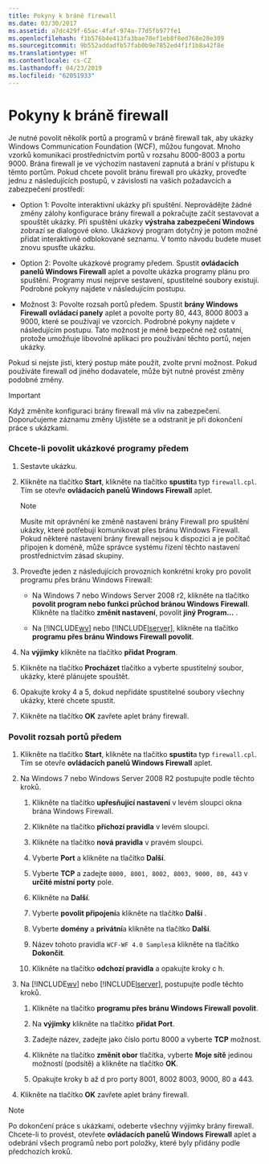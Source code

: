 ```yaml
---
title: Pokyny k bráně firewall
ms.date: 03/30/2017
ms.assetid: a7dc429f-65ac-4faf-974a-77d5fb977fe1
ms.openlocfilehash: f1b576b4e413fa3bae70ef1eb8f8ed768e28e309
ms.sourcegitcommit: 9b552addadfb57fab0b9e7852ed4f1f1b8a42f8e
ms.translationtype: HT
ms.contentlocale: cs-CZ
ms.lasthandoff: 04/23/2019
ms.locfileid: "62051933"
---
```

# <a name="firewall-instructions"></a>Pokyny k bráně firewall
Je nutné povolit několik portů a programů v bráně firewall tak, aby ukázky Windows Communication Foundation (WCF), můžou fungovat. Mnoho vzorků komunikaci prostřednictvím portů v rozsahu 8000-8003 a portu 9000. Brána firewall je ve výchozím nastavení zapnutá a brání v přístupu k těmto portům. Pokud chcete povolit bránu firewall pro ukázky, proveďte jednu z následujících postupů, v závislosti na vašich požadavcích a zabezpečení prostředí:  
  
- Option 1: Povolte interaktivní ukázky při spuštění. Neprovádějte žádné změny zálohy konfigurace brány firewall a pokračujte začít sestavovat a spouštět ukázky. Při spuštění ukázky **výstraha zabezpečení Windows** zobrazí se dialogové okno. Ukázkový program dotyčný je potom možné přidat interaktivně odblokované seznamu. V tomto návodu budete muset znovu spusťte ukázku.  
  
- Option 2: Povolte ukázkové programy předem. Spustit **ovládacích panelů Windows Firewall** aplet a povolte ukázka programy plánu pro spuštění. Programy musí nejprve sestavení, spustitelné soubory existují. Podrobné pokyny najdete v následujícím postupu.  
  
- Možnost 3: Povolte rozsah portů předem. Spustit **brány Windows Firewall** **ovládací panely** aplet a povolte porty 80, 443, 8000 8003 a 9000, které se používají ve vzorcích. Podrobné pokyny najdete v následujícím postupu. Tato možnost je méně bezpečné než ostatní, protože umožňuje libovolné aplikaci pro používání těchto portů, nejen ukázky.  
  
 Pokud si nejste jisti, který postup máte použít, zvolte první možnost. Pokud používáte firewall od jiného dodavatele, může být nutné provést změny podobné změny.  
  
> [!IMPORTANT]
>  Když změníte konfiguraci brány firewall má vliv na zabezpečení. Doporučujeme záznamu změny Ujistěte se a odstranit je při dokončení práce s ukázkami.  
  
### <a name="to-enable-samples-programs-in-advance"></a>Chcete-li povolit ukázkové programy předem  
  
1. Sestavte ukázku.  
  
2. Klikněte na tlačítko **Start**, klikněte na tlačítko **spustit**a typ `firewall.cpl`. Tím se otevře **ovládacích panelů Windows Firewall** aplet.  
  
    > [!NOTE]
    >  Musíte mít oprávnění ke změně nastavení brány Firewall pro spuštění ukázky, které potřebují komunikovat přes bránu Windows Firewall. Pokud některé nastavení brány firewall nejsou k dispozici a je počítač připojen k doméně, může správce systému řízení těchto nastavení prostřednictvím zásad skupiny.  
  
3. Proveďte jeden z následujících provozních konkrétní kroky pro povolit programu přes bránu Windows Firewall:  
  
    - Na Windows 7 nebo Windows Server 2008 r2, klikněte na tlačítko **povolit program nebo funkci průchod bránou Windows Firewall**. Klikněte na tlačítko **změnit nastavení**, povolit **jiný Program...** .  
  
    - Na [!INCLUDE[wv](../../../../includes/wv-md.md)] nebo [!INCLUDE[lserver](../../../../includes/lserver-md.md)], klikněte na tlačítko **programu přes bránu Windows Firewall povolit**.  
  
4. Na **výjimky** klikněte na tlačítko **přidat Program**.  
  
5. Klikněte na tlačítko **Procházet** tlačítko a vyberte spustitelný soubor, ukázky, které plánujete spouštět.  
  
6. Opakujte kroky 4 a 5, dokud nepřidáte spustitelné soubory všechny ukázky, které chcete spustit.  
  
7. Klikněte na tlačítko **OK** zavřete aplet brány firewall.  
  
### <a name="to-enable-a-port-range-in-advance"></a>Povolit rozsah portů předem  
  
1. Klikněte na tlačítko **Start**, klikněte na tlačítko **spustit**a typ `firewall.cpl`. Tím se otevře **ovládacích panelů Windows Firewall** aplet.  
  
2. Na Windows 7 nebo Windows Server 2008 R2 postupujte podle těchto kroků.  
  
    1. Klikněte na tlačítko **upřesňující nastavení** v levém sloupci okna brána Windows Firewall.  
  
    2. Klikněte na tlačítko **příchozí pravidla** v levém sloupci.  
  
    3. Klikněte na tlačítko **nová pravidla** v pravém sloupci.  
  
    4. Vyberte **Port** a klikněte na tlačítko **Další**.  
  
    5. Vyberte **TCP** a zadejte `8000, 8001, 8002, 8003, 9000, 80, 443` v **určité místní porty** pole.  
  
    6. Klikněte na **Další**.  
  
    7. Vyberte **povolit připojení**a klikněte na tlačítko **Další** .  
  
    8. Vyberte **domény** a **privátní**a klikněte na tlačítko **Další**.  
  
    9. Název tohoto pravidla `WCF-WF 4.0 Samples`a klikněte na tlačítko **Dokončit**.  
  
    10. Klikněte na tlačítko **odchozí pravidla** a opakujte kroky c h.  
  
3. Na [!INCLUDE[wv](../../../../includes/wv-md.md)] nebo [!INCLUDE[lserver](../../../../includes/lserver-md.md)], postupujte podle těchto kroků.  
  
    1. Klikněte na tlačítko **programu přes bránu Windows Firewall povolit**.  
  
    2. Na **výjimky** klikněte na tlačítko **přidat Port**.  
  
    3. Zadejte název, zadejte jako číslo portu 8000 a vyberte **TCP** možnost.  
  
    4. Klikněte na tlačítko **změnit obor** tlačítka, vyberte **Moje sítě** jedinou možností (podsítě) a klikněte na tlačítko **OK**.  
  
    5. Opakujte kroky b až d pro porty 8001, 8002 8003, 9000, 80 a 443.  
  
4. Klikněte na tlačítko **OK** zavřete aplet brány firewall.  
  
> [!NOTE]
>  Po dokončení práce s ukázkami, odeberte všechny výjimky brány firewall. Chcete-li to provést, otevřete **ovládacích panelů Windows Firewall** aplet a odebrání všech programů nebo port položky, které byly přidány podle předchozích kroků.
